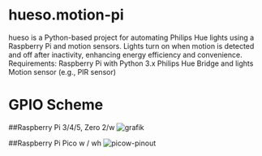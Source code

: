 # hueso.motion-pi
hueso is a Python-based project for automating Philips Hue lights using a Raspberry Pi and motion sensors. Lights turn on when motion is detected and off after inactivity, enhancing energy efficiency and convenience.  Requirements:      Raspberry Pi with Python 3.x     Philips Hue Bridge and lights     Motion sensor (e.g., PIR sensor)

# GPIO Scheme
##Raspberry Pi 3/4/5, Zero 2/w
![grafik](https://github.com/user-attachments/assets/424f6351-8478-42c3-a51d-69e61e135b71)

##Raspberry Pi Pico w / wh
![picow-pinout](https://github.com/user-attachments/assets/00b6c754-8eae-4fc2-a207-6ee5a3b9695f)
